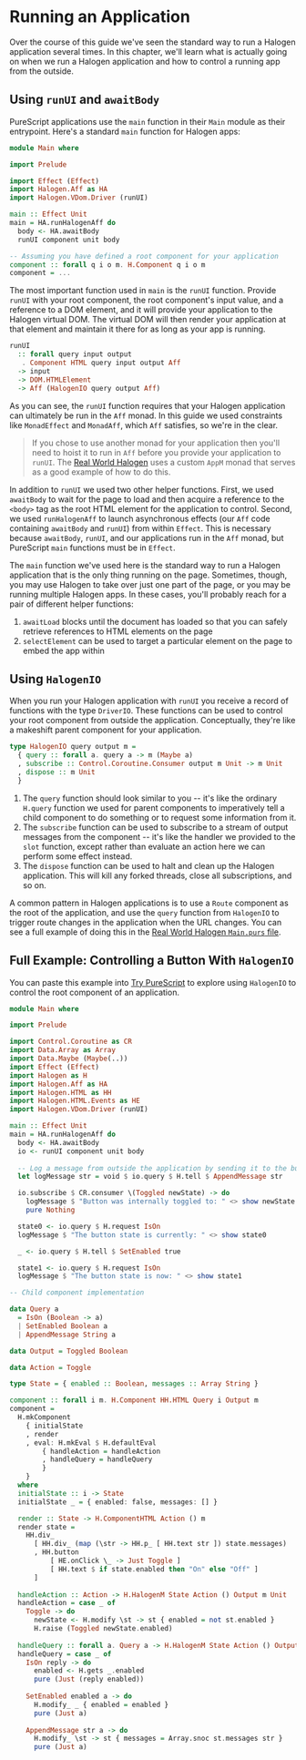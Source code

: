 # Running an Application

Over the course of this guide we've seen the standard way to run a Halogen application several times. In this chapter, we'll learn what is actually going on when we run a Halogen application and how to control a running app from the outside.

## Using `runUI` and `awaitBody`

PureScript applications use the `main` function in their `Main` module as their entrypoint. Here's a standard `main` function for Halogen apps:

```purs
module Main where

import Prelude

import Effect (Effect)
import Halogen.Aff as HA
import Halogen.VDom.Driver (runUI)

main :: Effect Unit
main = HA.runHalogenAff do
  body <- HA.awaitBody
  runUI component unit body

-- Assuming you have defined a root component for your application
component :: forall q i o m. H.Component q i o m
component = ...
```

The most important function used in `main` is the `runUI` function. Provide `runUI` with your root component, the root component's input value, and a reference to a DOM element, and it will provide your application to the Halogen virtual DOM. The virtual DOM will then render your application at that element and maintain it there for as long as your app is running.

```purs
runUI
  :: forall query input output
   . Component HTML query input output Aff
  -> input
  -> DOM.HTMLElement
  -> Aff (HalogenIO query output Aff)
```

As you can see, the `runUI` function requires that your Halogen application can ultimately be run in the `Aff` monad. In this guide we used constraints like `MonadEffect` and `MonadAff`, which `Aff` satisfies, so we're in the clear.

> If you chose to use another monad for your application then you'll need to hoist it to run in `Aff` before you provide your application to `runUI`. The [Real World Halogen](https://github.com/thomashoneyman/purescript-halogen-realworld) uses a custom `AppM` monad that serves as a good example of how to do this.

In addition to `runUI` we used two other helper functions. First, we used `awaitBody` to wait for the page to load and then acquire a reference to the `<body>` tag as the root HTML element for the application to control. Second, we used `runHalogenAff` to launch asynchronous effects (our `Aff` code containing `awaitBody` and `runUI`) from within `Effect`. This is necessary because `awaitBody`, `runUI`, and our applications run in the `Aff` monad, but PureScript `main` functions must be in `Effect`.

The `main` function we've used here is the standard way to run a Halogen application that is the only thing running on the page. Sometimes, though, you may use Halogen to take over just one part of the page, or you may be running multiple Halogen apps. In these cases, you'll probably reach for a pair of different helper functions:

1. `awaitLoad` blocks until the document has loaded so that you can safely retrieve references to HTML elements on the page
2. `selectElement` can be used to target a particular element on the page to embed the app within

## Using `HalogenIO`

When you run your Halogen application with `runUI` you receive a record of functions with the type `DriverIO`. These functions can be used to control your root component from outside the application. Conceptually, they're like a makeshift parent component for your application.

```purs
type HalogenIO query output m =
  { query :: forall a. query a -> m (Maybe a)
  , subscribe :: Control.Coroutine.Consumer output m Unit -> m Unit
  , dispose :: m Unit
  }
```

1. The `query` function should look similar to you -- it's like the ordinary `H.query` function we used for parent components to imperatively tell a child component to do something or to request some information from it.
2. The `subscribe` function can be used to subscribe to a stream of output messages from the component -- it's like the handler we provided to the `slot` function, except rather than evaluate an action here we can perform some effect instead.
3. The `dispose` function can be used to halt and clean up the Halogen application. This will kill any forked threads, close all subscriptions, and so on.

A common pattern in Halogen applications is to use a `Route` component as the root of the application, and use the `query` function from `HalogenIO` to trigger route changes in the application when the URL changes. You can see a full example of doing this in the [Real World Halogen `Main.purs` file](https://github.com/thomashoneyman/purescript-halogen-realworld/blob/master/src/Main.purs).

## Full Example: Controlling a Button With `HalogenIO`

You can paste this example into [Try PureScript](https://try.purescript.org) to explore using `HalogenIO` to control the root component of an application.

```purs
module Main where

import Prelude

import Control.Coroutine as CR
import Data.Array as Array
import Data.Maybe (Maybe(..))
import Effect (Effect)
import Halogen as H
import Halogen.Aff as HA
import Halogen.HTML as HH
import Halogen.HTML.Events as HE
import Halogen.VDom.Driver (runUI)

main :: Effect Unit
main = HA.runHalogenAff do
  body <- HA.awaitBody
  io <- runUI component unit body
  
  -- Log a message from outside the application by sending it to the button
  let logMessage str = void $ io.query $ H.tell $ AppendMessage str

  io.subscribe $ CR.consumer \(Toggled newState) -> do
    logMessage $ "Button was internally toggled to: " <> show newState
    pure Nothing

  state0 <- io.query $ H.request IsOn
  logMessage $ "The button state is currently: " <> show state0

  _ <- io.query $ H.tell $ SetEnabled true

  state1 <- io.query $ H.request IsOn
  logMessage $ "The button state is now: " <> show state1

-- Child component implementation

data Query a
  = IsOn (Boolean -> a)
  | SetEnabled Boolean a
  | AppendMessage String a

data Output = Toggled Boolean

data Action = Toggle

type State = { enabled :: Boolean, messages :: Array String }

component :: forall i m. H.Component HH.HTML Query i Output m
component =
  H.mkComponent
    { initialState
    , render
    , eval: H.mkEval $ H.defaultEval
        { handleAction = handleAction
        , handleQuery = handleQuery
        }
    }
  where
  initialState :: i -> State
  initialState _ = { enabled: false, messages: [] }

  render :: State -> H.ComponentHTML Action () m
  render state =
    HH.div_
      [ HH.div_ (map (\str -> HH.p_ [ HH.text str ]) state.messages)
      , HH.button
          [ HE.onClick \_ -> Just Toggle ]
          [ HH.text $ if state.enabled then "On" else "Off" ]
      ]
  
  handleAction :: Action -> H.HalogenM State Action () Output m Unit
  handleAction = case _ of
    Toggle -> do
      newState <- H.modify \st -> st { enabled = not st.enabled }
      H.raise (Toggled newState.enabled)
  
  handleQuery :: forall a. Query a -> H.HalogenM State Action () Output m (Maybe a)
  handleQuery = case _ of
    IsOn reply -> do
      enabled <- H.gets _.enabled
      pure (Just (reply enabled))
      
    SetEnabled enabled a -> do
      H.modify_ _ { enabled = enabled }
      pure (Just a)
    
    AppendMessage str a -> do
      H.modify_ \st -> st { messages = Array.snoc st.messages str }
      pure (Just a)
```